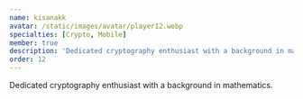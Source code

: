 ```yaml
---
name: kisanakk
avatar: /static/images/avatar/player12.webp
specialties: [Crypto, Mobile]
member: true
description: 'Dedicated cryptography enthusiast with a background in mathematics.'
order: 12
---
```


Dedicated cryptography enthusiast with a background in mathematics.
